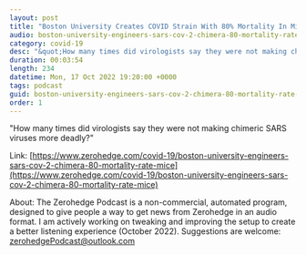 ```yaml
---
layout: post
title: "Boston University Creates COVID Strain With 80% Mortality In Mice"
audio: boston-university-engineers-sars-cov-2-chimera-80-mortality-rate-mice-0
category: covid-19
desc: "&quot;How many times did virologists say they were not making chimeric SARS viruses more deadly?&quot;"
duration: 00:03:54
length: 234
datetime: Mon, 17 Oct 2022 19:20:00 +0000
tags: podcast
guid: boston-university-engineers-sars-cov-2-chimera-80-mortality-rate-mice-0
order: 1
---
```

&quot;How many times did virologists say they were not making chimeric SARS viruses more deadly?&quot;

Link: [https://www.zerohedge.com/covid-19/boston-university-engineers-sars-cov-2-chimera-80-mortality-rate-mice](https://www.zerohedge.com/covid-19/boston-university-engineers-sars-cov-2-chimera-80-mortality-rate-mice)

About: The Zerohedge Podcast is a non-commercial, automated program, designed to give people a way to get news from Zerohedge in an audio format.  I am actively working on tweaking and improving the setup to create a better listening experience (October 2022).  Suggestions are welcome: [zerohedgePodcast@outlook.com](mailto:zerohedgePodcast@outlook.com)